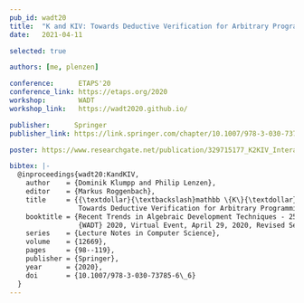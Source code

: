 ```yaml
---
pub_id: wadt20
title:  "K and KIV: Towards Deductive Verification for Arbitrary Programming Languages"
date:   2021-04-11

selected: true

authors: [me, plenzen]

conference:      ETAPS'20
conference_link: https://etaps.org/2020
workshop:        WADT
workshop_link:   https://wadt2020.github.io/

publisher:      Springer
publisher_link: https://link.springer.com/chapter/10.1007/978-3-030-73785-6_6

poster: https://www.researchgate.net/publication/329715177_K2KIV_Interactive_Program_Verification_for_Arbitrary_Programming_Languages

bibtex: |-
  @inproceedings{wadt20:KandKIV,
    author    = {Dominik Klumpp and Philip Lenzen},
    editor    = {Markus Roggenbach},
    title     = {{\textdollar}{\textbackslash}mathbb \{K\}{\textdollar} and {KIV}:
                 Towards Deductive Verification for Arbitrary Programming Languages},
    booktitle = {Recent Trends in Algebraic Development Techniques - 25th International Workshop,
                 {WADT} 2020, Virtual Event, April 29, 2020, Revised Selected Papers},
    series    = {Lecture Notes in Computer Science},
    volume    = {12669},
    pages     = {98--119},
    publisher = {Springer},
    year      = {2020},
    doi       = {10.1007/978-3-030-73785-6\_6}
  }
---
```


